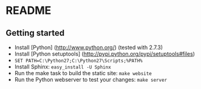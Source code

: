 README
======

Getting started
---------------

* Install [Python] (http://www.python.org/) (tested with 2.7.3)
* Install [Python setuptools] (http://pypi.python.org/pypi/setuptools#files)
* ``SET PATH=C:\Python27;C:\Python27\Scripts;%PATH%``
* Install Sphinx: ``easy_install -U Sphinx``
* Run the make task to build the static site: ``make website``
* Run the Python webserver to test your changes: ``make server``
